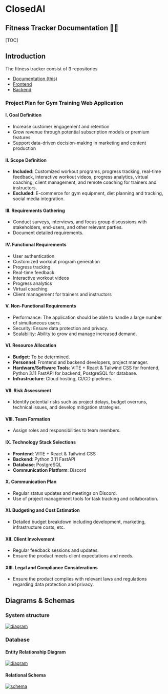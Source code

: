 # ClosedAI

## Fitness Tracker Documentation 🏃💨

[TOC]

## Introduction

The fitness tracker consist of 3 repositories

- [Documentation (this)](https://github.com/trzero0/ClosedAI)
- [Frontend](https://github.com/MughalAman/ClosedAI-Fitness-Tracker)
- [Backend](https://github.com/MughalAman/ClosedAI-Fitness-Tracker-API)

### Project Plan for Gym Training Web Application

#### **I. Goal Definition**

- Increase customer engagement and retention
- Grow revenue through potential subscription models or premium features
- Support data-driven decision-making in marketing and content production


#### **II. Scope Definition**

- **Included**: Customized workout programs, progress tracking, real-time feedback, interactive workout videos, progress analytics, virtual coaching, client management, and remote coaching for trainers and instructors.
- **Excluded**: E-commerce for gym equipment, diet planning and tracking, social media integration.


#### **III. Requirements Gathering**

- Conduct surveys, interviews, and focus group discussions with stakeholders, end-users, and other relevant parties.
- Document detailed requirements.


#### **IV. Functional Requirements**

- User authentication
- Customized workout program generation
- Progress tracking
- Real-time feedback
- Interactive workout videos
- Progress analytics
- Virtual coaching
- Client management for trainers and instructors


#### **V. Non-Functional Requirements**

- Performance: The application should be able to handle a large number of simultaneous users.
- Security: Ensure data protection and privacy.
- Scalability: Ability to grow and manage increased demand.

#### **VI. Resource Allocation**

- **Budget**: To be determined.
- **Personnel**: Frontend and backend developers, project manager.
- **Hardware/Software Tools**: VITE + React & Tailwind CSS for frontend, Python 3.11 FastAPI for backend, PostgreSQL for database.
- **Infrastructure**: Cloud hosting, CI/CD pipelines.

#### **VII. Risk Assessment**

- Identify potential risks such as project delays, budget overruns, technical issues, and develop mitigation strategies.

#### **VIII. Team Formation**

- Assign roles and responsibilities to team members.

#### **IX. Technology Stack Selections**

- **Frontend**: VITE + React & Tailwind CSS
- **Backend**: Python 3.11 FastAPI
- **Database**: PostgreSQL
- **Communication Platform**: Discord


#### **X. Communication Plan**

- Regular status updates and meetings on Discord.
- Use of project management tools for task tracking and collaboration.


#### **XI. Budgeting and Cost Estimation**

- Detailed budget breakdown including development, marketing, infrastructure costs, etc.


#### **XII. Client Involvement**

- Regular feedback sessions and updates.
- Ensure the product meets client expectations and needs.


#### **XIII. Legal and Compliance Considerations**

- Ensure the product complies with relevant laws and regulations regarding data protection and privacy.
## Diagrams & Schemas

### System structure

[![diagram](https://mermaid.ink/img/pako:eNplUc1uwjAMfhUrJ5AQl2mX3hgIxmFSpe3Yi0lMG9bEneMKMcS7L10PBeFDFH9_ku2rsezIFCb46AJ2VQQQZp3N1i0ncqs9HL1GSglU0H77WEO6JKUASaW32gvN54ML4J2TZn5shhKKjmRpOYzYBhUPmGhSrH6zf2qHKnNKLZR-2hEvhU9kNU2qrXDUHP3oE0KrcKYDYNc9Ul_o23OeD9bpLuYtj5NTYFXuH-XdRRuOsMWkT9y6Qd11Ci_L12fjjrluCbZeaBrz_jULE0gCepc3fh2wymhDgSpT5G_r60YrU8VbFmKv_HmJ1hR5z7QwfedQaeOxFgymOGKbMkrOK8vHeMP_U97-AAZPiqg?type=png)](https://mermaid.live/edit#pako:eNplUc1uwjAMfhUrJ5AQl2mX3hgIxmFSpe3Yi0lMG9bEneMKMcS7L10PBeFDFH9_ku2rsezIFCb46AJ2VQQQZp3N1i0ncqs9HL1GSglU0H77WEO6JKUASaW32gvN54ML4J2TZn5shhKKjmRpOYzYBhUPmGhSrH6zf2qHKnNKLZR-2hEvhU9kNU2qrXDUHP3oE0KrcKYDYNc9Ul_o23OeD9bpLuYtj5NTYFXuH-XdRRuOsMWkT9y6Qd11Ci_L12fjjrluCbZeaBrz_jULE0gCepc3fh2wymhDgSpT5G_r60YrU8VbFmKv_HmJ1hR5z7QwfedQaeOxFgymOGKbMkrOK8vHeMP_U97-AAZPiqg)


### Database

#### Entity Relationship Diagram

[![diagram](https://mermaid.ink/img/pako:eNrVVL1u2zAQfhWCk4smL6ChQNp6KNAGRoskQ9SBIc_0wRQpkCc7RuB3L6lQssJI7dxF4n387v-OL1w6Bbzi0ogQvqLQXjS1ZayX2V0Az16SzNjHLgpWNFCxQB6tzjA0Ak2BzdDaaO_ovCpgoSMRLWXxCKh3VLGtcWLAdjOYBqvAF7Y8aAwEfvWhYgeHKsPGabRT7FzbS4o3bWtQCkJnx0wDCU-LGg_O711HP0G6polxvNVtvUs1vJ0p1DN4iQHCgD_-HvyJA2xe9f7ldfQzWLtHBW7B07v6tGFa7AD0RiZsUk0vgFDqFo7Z82JkMfItGvh_5qR9DXiDkjoPX3bCaihmJnXkobd3Z5FWXfwMRgoi0MbjQcjTCkN_ohjok3MGhF2q2Dr3ZyzZTB3K5pTNO8WWdE_wHe2-0CShy8a376zH_GYa2u_79fWn6VZUCQ3pdroqiZTYy7eza3Khj67y-PzFxEVpWIKJXsU-g3FWB0aupKzHPfhmpelUMlJbfsXjnMdpVPHd6ztQc9pBAzWv4lEJv695bc-RJzpyv05W8morTIAr3rUxD8jv5IiCQnL-R35J029grvubTDz_Af2hzqY?type=png)](https://mermaid.live/edit#pako:eNrVVL1u2zAQfhWCk4smL6ChQNp6KNAGRoskQ9SBIc_0wRQpkCc7RuB3L6lQssJI7dxF4n387v-OL1w6Bbzi0ogQvqLQXjS1ZayX2V0Az16SzNjHLgpWNFCxQB6tzjA0Ak2BzdDaaO_ovCpgoSMRLWXxCKh3VLGtcWLAdjOYBqvAF7Y8aAwEfvWhYgeHKsPGabRT7FzbS4o3bWtQCkJnx0wDCU-LGg_O711HP0G6polxvNVtvUs1vJ0p1DN4iQHCgD_-HvyJA2xe9f7ldfQzWLtHBW7B07v6tGFa7AD0RiZsUk0vgFDqFo7Z82JkMfItGvh_5qR9DXiDkjoPX3bCaihmJnXkobd3Z5FWXfwMRgoi0MbjQcjTCkN_ohjok3MGhF2q2Dr3ZyzZTB3K5pTNO8WWdE_wHe2-0CShy8a376zH_GYa2u_79fWn6VZUCQ3pdroqiZTYy7eza3Khj67y-PzFxEVpWIKJXsU-g3FWB0aupKzHPfhmpelUMlJbfsXjnMdpVPHd6ztQc9pBAzWv4lEJv695bc-RJzpyv05W8morTIAr3rUxD8jv5IiCQnL-R35J029grvubTDz_Af2hzqY)

#### Relational Schema

[![schema](https://mermaid.ink/img/pako:eNqNVctuozAU_RWLdfsD2UUN7WQ6aisgmllEslx8A1clNuNHH9Pk38dAKNiQtqzQPYdz7svmPcolh2gRgVohKxTbbwVxzyaNE3I4XF7Kd_L7Prm932RkQUqmp_B1so7vVumP9YNjoECDzMBXPAU54PMcLVlm67sbRynm8fhPnFyt09gxcgWD1SBP02yZbdJZXw47FP0nfWF-nXS1zOK2lLyy_Ax3nIUUhqE48bLlTcihTczxXK6FVPivl_zQCCv3m-PRDodQtkLxBJyaUklblKN-vXfvzYPCEKtBUeTk4XaIa6NQFKRWcocV0BpzalU1wQXbwyQIe4YjKnfVkUdUpqTN6wDsKskMKQGL0oTRlyBagOAuSxB2f3qf2O4UOoA2Wzutg2n9IhWnbk_LAWV5Lq0w1LzV0GmPIwPvUcoKmCAcNXusgA_Iz_T-jsCrUawpjnXA8dzeBY3Xhhmrp61vo206Q38nmqFYV74usQ4FxzO-vp37ag4Zkhsj9i8djMjmykuuPwlBZq7xT9KaMyvmr9C5XPsJoKa1wuePPfKduwMa2M90Y5TR2KTdVH9He99c7usKTD_643CkAzfDii8LPfrHl87IwCuoHDV0WheT6XzYDFCg-rni906yu-NyhbVBKSbYM3KQ_qXw2aJpMH5AQQ0Gfekmzq1ifnT-Rmg1avhysKe2nK7QoCmNlZgMrDPssO9VN25uYPxrObWt2NS0vUmUpckmiBlFs-QkGV1Ee1DufuXux9yKbiNTghtdtHCvnKmnbbQVDY9ZI9M3kUcLoyxcRLZuNvv0K_eDMUcjVbTYsUrD8T9LE2Fk?type=png)](https://mermaid.live/edit#pako:eNqNVctuozAU_RWLdfsD2UUN7WQ6aisgmllEslx8A1clNuNHH9Pk38dAKNiQtqzQPYdz7svmPcolh2gRgVohKxTbbwVxzyaNE3I4XF7Kd_L7Prm932RkQUqmp_B1so7vVumP9YNjoECDzMBXPAU54PMcLVlm67sbRynm8fhPnFyt09gxcgWD1SBP02yZbdJZXw47FP0nfWF-nXS1zOK2lLyy_Ax3nIUUhqE48bLlTcihTczxXK6FVPivl_zQCCv3m-PRDodQtkLxBJyaUklblKN-vXfvzYPCEKtBUeTk4XaIa6NQFKRWcocV0BpzalU1wQXbwyQIe4YjKnfVkUdUpqTN6wDsKskMKQGL0oTRlyBagOAuSxB2f3qf2O4UOoA2Wzutg2n9IhWnbk_LAWV5Lq0w1LzV0GmPIwPvUcoKmCAcNXusgA_Iz_T-jsCrUawpjnXA8dzeBY3Xhhmrp61vo206Q38nmqFYV74usQ4FxzO-vp37ag4Zkhsj9i8djMjmykuuPwlBZq7xT9KaMyvmr9C5XPsJoKa1wuePPfKduwMa2M90Y5TR2KTdVH9He99c7usKTD_643CkAzfDii8LPfrHl87IwCuoHDV0WheT6XzYDFCg-rni906yu-NyhbVBKSbYM3KQ_qXw2aJpMH5AQQ0Gfekmzq1ifnT-Rmg1avhysKe2nK7QoCmNlZgMrDPssO9VN25uYPxrObWt2NS0vUmUpckmiBlFs-QkGV1Ee1DufuXux9yKbiNTghtdtHCvnKmnbbQVDY9ZI9M3kUcLoyxcRLZuNvv0K_eDMUcjVbTYsUrD8T9LE2Fk)
